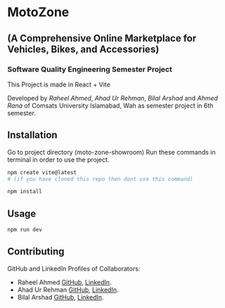 # MotoZone 
## (A Comprehensive Online Marketplace for Vehicles, Bikes, and Accessories)
### Software Quality Engineering Semester Project

This Project is made in React + Vite

Developed by _Raheel Ahmed_, _Ahad Ur Rehman_, _Bilal Arshad_ and _Ahmed Rana_ of Comsats University Islamabad, Wah as semester project in 6th semester.

## Installation

Go to project directory (moto-zone-showroom) Run these commands in terminal in order to use the project.

```bash
npm create vite@latest
# (if you have cloned this repo then dont use this command)
```

```bash
npm install
```

## Usage

```bash
npm run dev
```

## Contributing

GitHub and LinkedIn Profiles of Collaborators:

- Raheel Ahmed [GitHub](https://github.com/raheel-ahmed-04), [LinkedIn](www.linkedin.com/in/raheelahmad72).
- Ahad Ur Rehman [GitHub](https://github.com/Ahad-Rehman), [LinkedIn](https://www.linkedin.com/in/ahad-ur-rehman-a4bb77278/).
- Bilal Arshad [GitHub](https://github.com/raheel-ahmed-04), [LinkedIn](www.linkedin.com/in/raheelahmad72).
